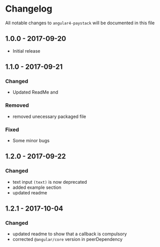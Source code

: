 # Changelog

All notable changes to `angular4-paystack` will be documented in this file

## 1.0.0 - 2017-09-20
- Initial release

## 1.1.0 - 2017-09-21
### Changed
- Updated ReadMe and
### Removed
 - removed unecessary packaged file
### Fixed
- Some minor bugs

## 1.2.0 - 2017-09-22
### Changed 
- text input `(text)` is now deprecated
- added example section
- updated readme

## 1.2.1 - 2017-10-04
### Changed
- updated readme to show that a callback is compulsory
- corrected `@angular/core` version in peerDependency